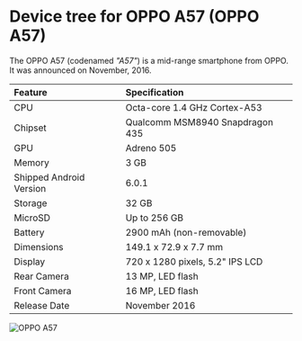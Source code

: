 Device tree for OPPO A57 (OPPO A57)
===========================================

The OPPO A57 (codenamed _"A57"_) is a mid-range smartphone from OPPO.
It was announced on November, 2016.

| Feature                 | Specification                     |
| :---------------------- | :-------------------------------- |
| CPU                     | Octa-core 1.4 GHz Cortex-A53      |
| Chipset                 | Qualcomm MSM8940 Snapdragon 435   |
| GPU                     | Adreno 505                        |
| Memory                  | 3 GB                              |
| Shipped Android Version | 6.0.1                             |
| Storage                 | 32 GB                             |
| MicroSD                 | Up to 256 GB                      |
| Battery                 | 2900 mAh (non-removable)          |
| Dimensions              | 149.1 x 72.9 x 7.7 mm             |
| Display                 | 720 x 1280 pixels, 5.2" IPS LCD   |
| Rear Camera             | 13 MP, LED flash                  |
| Front Camera            | 16 MP, LED flash                  |
| Release Date            | November 2016                     |

![OPPO A57](https://support.oppo.com/content/dam/oppo/common/support/products/A57.png "OPPO A57")
